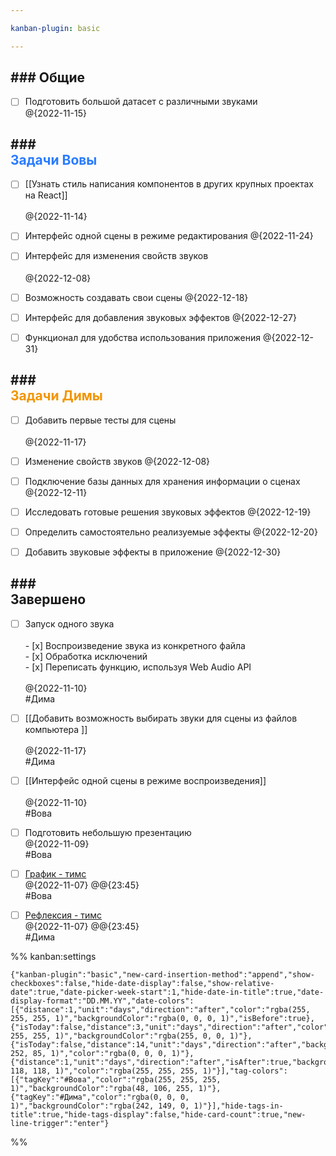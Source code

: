 ```yaml
---

kanban-plugin: basic

---
```


## ### Общие

- [ ] Подготовить большой датасет с различными звуками<br>@{2022-11-15}


## ### <div style='color: #297bff'>Задачи Вовы</div>

- [ ] [[Узнать стиль написания компонентов в других крупных проектах на React]]<br><br>@{2022-11-14}
- [ ] Интерфейс одной сцены в режиме редактирования @{2022-11-24}
- [ ] Интерфейс для изменения свойств звуков<br><br>@{2022-12-08}
- [ ] Возможность создавать свои сцены @{2022-12-18}
- [ ] Интерфейс для добавления звуковых эффектов @{2022-12-27}
- [ ] Функционал для удобства использования приложения @{2022-12-31}


## ### <div style='color: #f29500'>Задачи Димы</div>

- [ ] Добавить первые тесты для сцены<br><br>@{2022-11-17}
- [ ] Изменение свойств звуков @{2022-12-08}
- [ ] Подключение базы данных для хранения информации о сценах @{2022-12-11}
- [ ] Исследовать готовые решения звуковых эффектов @{2022-12-19}
- [ ] Определить самостоятельно реализуемые эффекты @{2022-12-20}
- [ ] Добавить звуковые эффекты в приложение @{2022-12-30}


## ### <div class='tasks_completed'>Завершено</div>

- [ ] Запуск одного звука <br><br>- [x] Воспроизведение звука из конкретного файла<br>- [x] Обработка исключений<br>- [x] Переписать функцию, используя Web Audio API<br><br>@{2022-11-10}<br>#Дима
- [ ] [[Добавить возможность выбирать звуки для сцены из файлов компьютера ]]<br><br>@{2022-11-17}<br>#Дима
- [ ] [[Интерфейс одной сцены в режиме воспроизведения]] <br><br>@{2022-11-10}<br>#Вова
- [ ] Подготовить небольшую презентацию<br>@{2022-11-09}<br>#Вова
- [ ] [График - тимс](https://teams.microsoft.com/_#/school/tab::3717002657/19:fBnCvoy06PK9FkAOj7Sy_fQfIf5S1IJsYgyqLqjXE4s1@thread.tacv2?threadId=19:fBnCvoy06PK9FkAOj7Sy_fQfIf5S1IJsYgyqLqjXE4s1@thread.tacv2&messageId=classroom&ctx=channel&isTeamLevelApp=true) <br>@{2022-11-07} @@{23:45}<br>#Вова
- [ ] [Рефлексия - тимс](https://teams.microsoft.com/_#/school/tab::3717002657/19:fBnCvoy06PK9FkAOj7Sy_fQfIf5S1IJsYgyqLqjXE4s1@thread.tacv2?threadId=19:fBnCvoy06PK9FkAOj7Sy_fQfIf5S1IJsYgyqLqjXE4s1@thread.tacv2&messageId=classroom&ctx=channel&isTeamLevelApp=true) <br>@{2022-11-07} @@{23:45}<br>#Дима




%% kanban:settings
```
{"kanban-plugin":"basic","new-card-insertion-method":"append","show-checkboxes":false,"hide-date-display":false,"show-relative-date":true,"date-picker-week-start":1,"hide-date-in-title":true,"date-display-format":"DD.MM.YY","date-colors":[{"distance":1,"unit":"days","direction":"after","color":"rgba(255, 255, 255, 1)","backgroundColor":"rgba(0, 0, 0, 1)","isBefore":true},{"isToday":false,"distance":3,"unit":"days","direction":"after","color":"rgba(255, 255, 255, 1)","backgroundColor":"rgba(255, 0, 0, 1)"},{"isToday":false,"distance":14,"unit":"days","direction":"after","backgroundColor":"rgba(255, 252, 85, 1)","color":"rgba(0, 0, 0, 1)"},{"distance":1,"unit":"days","direction":"after","isAfter":true,"backgroundColor":"rgba(118, 118, 118, 1)","color":"rgba(255, 255, 255, 1)"}],"tag-colors":[{"tagKey":"#Вова","color":"rgba(255, 255, 255, 1)","backgroundColor":"rgba(48, 106, 255, 1)"},{"tagKey":"#Дима","color":"rgba(0, 0, 0, 1)","backgroundColor":"rgba(242, 149, 0, 1)"}],"hide-tags-in-title":true,"hide-tags-display":false,"hide-card-count":true,"new-line-trigger":"enter"}
```
%%